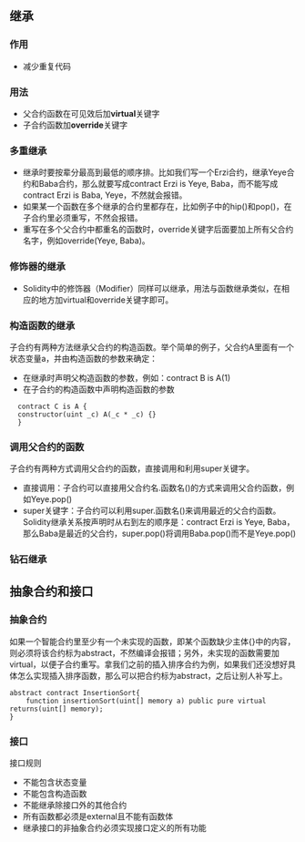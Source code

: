 ## 继承
### 作用
* 减少重复代码

### 用法
* 父合约函数在可见效后加**virtual**关键字
* 子合约函数加**override**关键字

### 多重继承
* 继承时要按辈分最高到最低的顺序排。比如我们写一个Erzi合约，继承Yeye合约和Baba合约，那么就要写成contract Erzi is Yeye, Baba，而不能写成contract Erzi is Baba, Yeye，不然就会报错。
* 如果某一个函数在多个继承的合约里都存在，比如例子中的hip()和pop()，在子合约里必须重写，不然会报错。
* 重写在多个父合约中都重名的函数时，override关键字后面要加上所有父合约名字，例如override(Yeye, Baba)。

### 修饰器的继承
* Solidity中的修饰器（Modifier）同样可以继承，用法与函数继承类似，在相应的地方加virtual和override关键字即可。

### 构造函数的继承
子合约有两种方法继承父合约的构造函数。举个简单的例子，父合约A里面有一个状态变量a，并由构造函数的参数来确定：

* 在继承时声明父构造函数的参数，例如：contract B is A(1)
* 在子合约的构造函数中声明构造函数的参数
```
  contract C is A {
  constructor(uint _c) A(_c * _c) {}
  }
```

### 调用父合约的函数
子合约有两种方式调用父合约的函数，直接调用和利用super关键字。
* 直接调用：子合约可以直接用父合约名.函数名()的方式来调用父合约函数，例如Yeye.pop()
* super关键字：子合约可以利用super.函数名()来调用最近的父合约函数。Solidity继承关系按声明时从右到左的顺序是：contract Erzi is Yeye, Baba，那么Baba是最近的父合约，super.pop()将调用Baba.pop()而不是Yeye.pop()

### 钻石继承


## 抽象合约和接口

### 抽象合约
如果一个智能合约里至少有一个未实现的函数，即某个函数缺少主体{}中的内容，则必须将该合约标为abstract，不然编译会报错；另外，未实现的函数需要加virtual，以便子合约重写。拿我们之前的插入排序合约为例，如果我们还没想好具体怎么实现插入排序函数，那么可以把合约标为abstract，之后让别人补写上。
```
abstract contract InsertionSort{
    function insertionSort(uint[] memory a) public pure virtual returns(uint[] memory);
}
```

### 接口
接口规则
* 不能包含状态变量
* 不能包含构造函数
* 不能继承除接口外的其他合约
* 所有函数都必须是external且不能有函数体
* 继承接口的非抽象合约必须实现接口定义的所有功能

